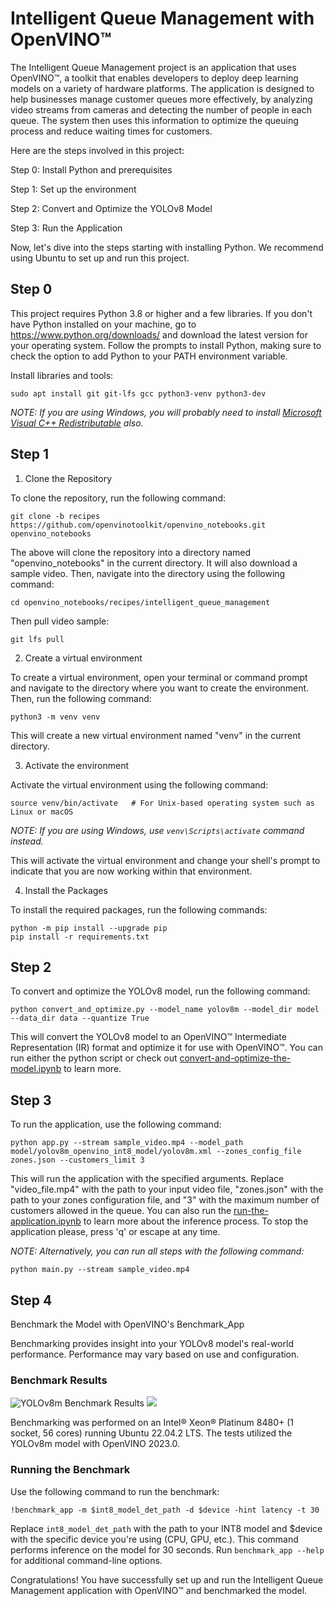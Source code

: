 # Intelligent Queue Management with OpenVINO™

The Intelligent Queue Management project is an application that uses OpenVINO™, a toolkit that enables developers to deploy deep learning models on a variety of hardware platforms. The application is designed to help businesses manage customer queues more effectively, by analyzing video streams from cameras and detecting the number of people in each queue. The system then uses this information to optimize the queuing process and reduce waiting times for customers.

Here are the steps involved in this project:

Step 0: Install Python and prerequisites

Step 1: Set up the environment

Step 2: Convert and Optimize the YOLOv8 Model

Step 3: Run the Application

Now, let's dive into the steps starting with installing Python. We recommend using Ubuntu to set up and run this project.

## Step 0

This project requires Python 3.8 or higher and a few libraries. If you don't have Python installed on your machine, go to https://www.python.org/downloads/ and download the latest version for your operating system. Follow the prompts to install Python, making sure to check the option to add Python to your PATH environment variable.

Install libraries and tools:

```shell
sudo apt install git git-lfs gcc python3-venv python3-dev
```

_NOTE: If you are using Windows, you will probably need to install [Microsoft Visual C++ Redistributable](https://aka.ms/vs/16/release/vc_redist.x64.exe) also._

## Step 1

1. Clone the Repository

To clone the repository, run the following command:

```shell
git clone -b recipes https://github.com/openvinotoolkit/openvino_notebooks.git openvino_notebooks
```

The above will clone the repository into a directory named "openvino_notebooks" in the current directory. It will also download a sample video. Then, navigate into the directory using the following command:

```shell
cd openvino_notebooks/recipes/intelligent_queue_management
```

Then pull video sample:

```shell
git lfs pull
```

2. Create a virtual environment

To create a virtual environment, open your terminal or command prompt and navigate to the directory where you want to create the environment. Then, run the following command:

```shell
python3 -m venv venv
```
This will create a new virtual environment named "venv" in the current directory.

3. Activate the environment

Activate the virtual environment using the following command:

```shell
source venv/bin/activate   # For Unix-based operating system such as Linux or macOS
```

_NOTE: If you are using Windows, use `venv\Scripts\activate` command instead._

This will activate the virtual environment and change your shell's prompt to indicate that you are now working within that environment.

4. Install the Packages

To install the required packages, run the following commands:

```shell
python -m pip install --upgrade pip 
pip install -r requirements.txt
```

## Step 2

To convert and optimize the YOLOv8 model, run the following command:

```shell
python convert_and_optimize.py --model_name yolov8m --model_dir model --data_dir data --quantize True
```
This will convert the YOLOv8 model to an OpenVINO™ Intermediate Representation (IR) format and optimize it for use with OpenVINO™.
You can run either the python script or check out [convert-and-optimize-the-model.ipynb](docs/convert-and-optimize-the-model.ipynb) to learn more.

## Step 3

To run the application, use the following command:

```shell
python app.py --stream sample_video.mp4 --model_path model/yolov8m_openvino_int8_model/yolov8m.xml --zones_config_file zones.json --customers_limit 3
```
This will run the application with the specified arguments. Replace "video_file.mp4" with the path to your input video file, "zones.json" with the path to your zones configuration file, and "3" with the maximum number of customers allowed in the queue.
You can also run the [run-the-application.ipynb](docs/run-the-application.ipynb) to learn more about the inference process. To stop the application please, press 'q' or escape at any time.

_NOTE: Alternatively, you can run all steps with the following command:_

```shell
python main.py --stream sample_video.mp4
```

## Step 4

Benchmark the Model with OpenVINO's Benchmark_App

Benchmarking provides insight into your YOLOv8 model's real-world performance. Performance may vary based on use and configuration.

### Benchmark Results 

![YOLOv8m Benchmark Results](https://github.com/openvinotoolkit/openvino_notebooks/assets/109281183/2d59819e-61b7-4995-bdf3-a6d1090afdd4)
![](https://github.com/openvinotoolkit/openvino_notebooks/assets/109281183/bed6fc01-f0d4-4f8e-af6a-703182947232)

Benchmarking was performed on an Intel® Xeon® Platinum 8480+ (1 socket, 56 cores) running Ubuntu 22.04.2 LTS. The tests utilized the YOLOv8m model with OpenVINO 2023.0.

### Running the Benchmark

Use the following command to run the benchmark:

```shell
!benchmark_app -m $int8_model_det_path -d $device -hint latency -t 30
```
Replace `int8_model_det_path` with the path to your INT8 model and $device with the specific device you're using (CPU, GPU, etc.). This command performs inference on the model for 30 seconds. Run `benchmark_app --help` for additional command-line options.

Congratulations! You have successfully set up and run the Intelligent Queue Management application with OpenVINO™ and benchmarked the model.
